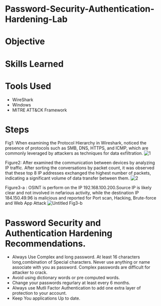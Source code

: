 # Password-Security-Authentication-Hardening-Lab

# Objective

# Skills Learned

# Tools Used
- WireShark
- Windows
- MITRE ATT&CK Framework
# Steps

Fig1: When examining the Protocol Hierarchy in Wireshark, noticed the presence of protocols such as SMB, DNS, HTTPS, and ICMP, which are commonly leveraged by attackers as techniques for data exfiltration.
![1](https://github.com/user-attachments/assets/a158b3cd-0e4c-4d5f-80fb-27fa5538eb2a)

Figure2: After examined the communication between devices by analyzing IP traffic. After sorting the conversations by packet count, it was observed that these top 8 IP addresses exchanged the highest number of packets, indicating a significant volume of data transfer between them. 
![2](https://github.com/user-attachments/assets/05b62723-2c11-4a59-9442-435de4c00330)



Figure3-a : OSINT is perform on the IP 192.168.100.200.Source IP is likely clear and not involved in nefarious activity, while the destination IP 184.150.49.96 is malicious and reported for Port scan, Hacking, Brute-force and Web App Attack
![Untitled](https://github.com/user-attachments/assets/a7526d68-3224-4dc3-af67-772364d92728)
Fig3-b
# Password Security and Authentication Hardening Recommendations.

- Always Use Complex and long password. At least 16 characters long,combination of Special characters. Never use anything or name associate with you as password. Complex passwords are difficult for attacker to crack.
- Avoid using dictionary words or pre computed words.
- Change your passwords regurlary at least every 6 months.
- Always use Mutli  Factor Authentication to add one extra layer of protection to your account.
- Keep You applications Up to date.
